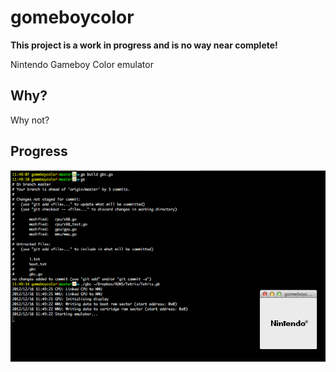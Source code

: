 gomeboycolor
============================
**This project is a work in progress and is no way near complete!**

Nintendo Gameboy Color emulator


Why?
---------------------------
Why not?

Progress
---------------------------
![Alt text](images/boot.png)

